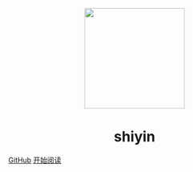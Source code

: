 <p align="center">
<img src="https://sm.ms/image/28minyCMOeuATwg" width="200" height="200"/>
</p>
<h1 align="center">shiyin</h1>

[GitHub](https://github.com/shiyin1014/docsify)
[开始阅读](#shiyin1014)




